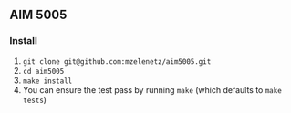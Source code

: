 ## AIM 5005

### Install
1. `git clone git@github.com:mzelenetz/aim5005.git`
2. `cd aim5005`
3. `make install`
4. You can ensure the test pass by running `make` (which defaults to `make tests`)
